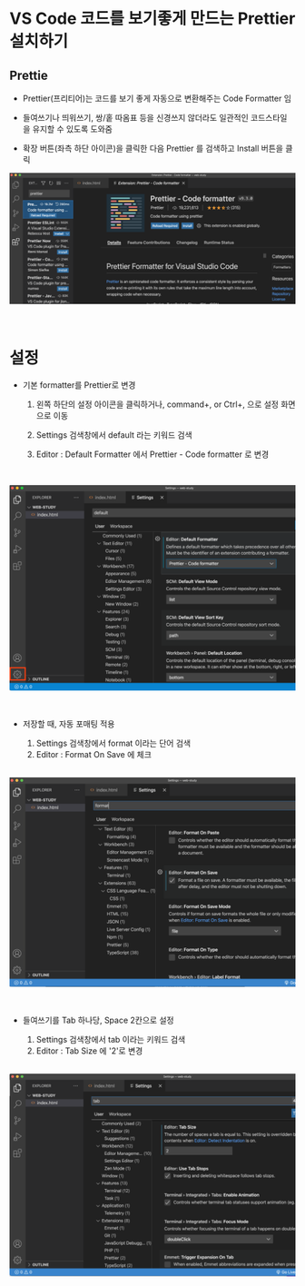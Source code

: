# VS Code 코드를 보기좋게 만드는 Prettier 설치하기

## Prettie

- Prettier(프리티어)는 코드를 보기 좋게 자동으로 변환해주는 Code Formatter 임

- 들여쓰기나 띄워쓰기, 쌍/홑 따옴표 등을 신경쓰지 않더라도 일관적인 코드스타일 을 유지할 수 있도록 도와줌

- 확장 버튼(좌측 하단 아이콘)을 클릭한 다음 Prettier 를 검색하고 Install 버튼을 클릭

![s](./img/Install.png)

<br>

# 설정

- 기본 formatter를 Prettier로 변경

  1. 왼쪽 하단의 설정 아이콘을 클릭하거나, command+, or Ctrl+, 으로 설정 화면으로 이동

  2. Settings 검색창에서 default 라는 키워드 검색

  3. Editor : Default Formatter 에서 Prettier - Code formatter 로 변경

  <br>

![s](./img/Prettier.png)

 <br>

- 저장할 때, 자동 포매팅 적용

  1. Settings 검색창에서 format 이라는 단어 검색
  2. Editor : Format On Save 에 체크

  <br>

![s](./img/Format.png)

<br>

- 들여쓰기를 Tab 하나당, Space 2칸으로 설정

  1. Settings 검색창에서 tab 이라는 키워드 검색
  2. Editor : Tab Size 에 '2'로 변경

  <br>

![s](./img/Space.png)
